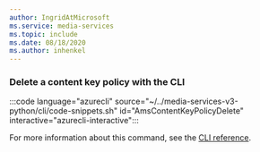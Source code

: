 ```yaml
---
author: IngridAtMicrosoft
ms.service: media-services 
ms.topic: include
ms.date: 08/18/2020
ms.author: inhenkel
---
```


### Delete a content key policy with the CLI

:::code language="azurecli" source="~/../media-services-v3-python/cli/code-snippets.sh" id="AmsContentKeyPolicyDelete" interactive="azurecli-interactive":::

For more information about this command, see the [CLI reference](/cli/azure/ams/content-key-policy?view=azure-cli-latest#az-ams-content-key-policy-delete).
